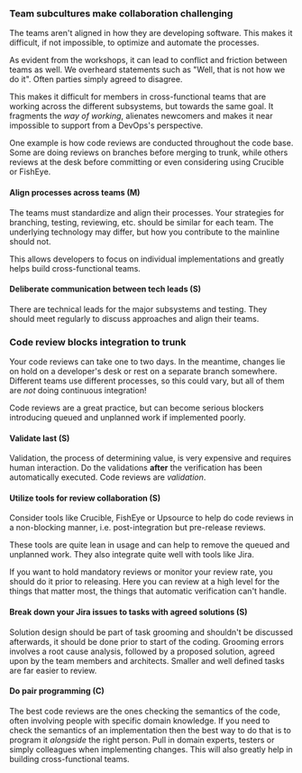 ---
---

### Team subcultures make collaboration challenging

The teams aren't aligned in how they are developing software. 
This makes it difficult, if not impossible, to optimize and automate the processes.

As evident from the workshops, it can lead to conflict and friction between teams as well. 
We overheard statements such as "Well, that is not how we do it". 
Often parties simply agreed to disagree.

This makes it difficult for members in cross-functional teams that are working across the different subsystems, but towards the same goal.
It fragments the *way of working*, alienates newcomers and makes it near impossible to support from a DevOps's perspective.

One example is how code reviews are conducted throughout the code base. 
Some are doing reviews on branches before merging to trunk, while others reviews at the desk before committing or even considering using Crucible or FishEye.

#### Align processes across teams (M)

The teams must standardize and align their processes.
Your strategies for branching, testing, reviewing, etc. should be similar for each team.
The underlying technology may differ, but how you contribute to the mainline should not.

This allows developers to focus on individual implementations and greatly helps build cross-functional teams.

#### Deliberate communication between tech leads (S)

There are technical leads for the major subsystems and testing.
They should meet regularly to discuss approaches and align their teams.

### Code review blocks integration to trunk

Your code reviews can take one to two days. 
In the meantime, changes lie on hold on a developer's desk or rest on a separate branch somewhere. 
Different teams use different processes, so this could vary, but all of them are _not_ doing continuous integration!

Code reviews are a great practice, but can become serious blockers introducing queued and unplanned work if implemented poorly.

#### Validate last (S)

Validation, the process of determining value, is very expensive and requires human interaction. 
Do the validations **after** the verification has been automatically executed.
Code reviews are _validation_. 

#### Utilize tools for review collaboration (S)

Consider tools like Crucible, FishEye or Upsource to help do code reviews in a non-blocking manner, i.e. post-integration but pre-release reviews.

These tools are quite lean in usage and can help to remove the queued and unplanned work. 
They also integrate quite well with tools like Jira.

If you want to hold mandatory reviews or monitor your review rate, you should do it prior to releasing.
Here you can review at a high level for the things that matter most, the things that automatic verification can't handle.

#### Break down your Jira issues to tasks with agreed solutions (S)

Solution design should be part of task grooming and shouldn't be discussed afterwards, it should be done prior to start of the coding. 
Grooming errors involves a root cause analysis, followed by a proposed solution, agreed upon by the team members and architects.
Smaller and well defined tasks are far easier to review.

#### Do pair programming (C)

The best code reviews are the ones checking the semantics of the code, often involving people with specific domain knowledge. 
If you need to check the semantics of an implementation then the best way to do that is to program it _alongside_ the right person.
Pull in domain experts, testers or simply colleagues when implementing changes.
This will also greatly help in building cross-functional teams. 
